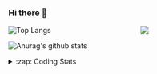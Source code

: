 ### Hi there 👋

<!--
**tao8687/tao8687** is a ✨ _special_ ✨ repository because its `README.md` (this file) appears on your GitHub profile.

Here are some ideas to get you started:

- 🔭 I’m currently working on ...
- 🌱 I’m currently learning ...
- 👯 I’m looking to collaborate on ...
- 🤔 I’m looking for help with ...
- 💬 Ask me about ...
- 📫 How to reach me: ...
- 😄 Pronouns: ...
- ⚡ Fun fact: ...
-->

<img align='right' src="https://media.giphy.com/media/M9gbBd9nbDrOTu1Mqx/giphy.gif" width="240">

  
![Top Langs](https://github-readme-stats.vercel.app/api/top-langs/?username=tao8687&layout=compact&title_color=23238E&text_color=A67D3D)

![Anurag's github stats](https://github-readme-stats.vercel.app/api?username=tao8687&show_icons=true&&text_color=A67D3D&title_color=23238E&show_icons=false&count_private=true&hide=stars)

<details>
  <summary>:zap: Coding Stats</summary>
  <br>
    
<!--START_SECTION:waka-->
![Code Time](http://img.shields.io/badge/Code%20Time-1%2C636%20hrs%202%20mins-blue)

![Profile Views](http://img.shields.io/badge/Profile%20Views-1-blue)

**🐱 My GitHub Data** 

> 📦 1.5 MB Used in GitHub's Storage 
 > 
> 🏆 214 Contributions in the Year 2024
 > 
> 🚫 Not Opted to Hire
 > 
> 📜 56 Public Repositories 
 > 
> 🔑 25 Private Repositories 
 > 
**I'm an Early 🐤** 

```text
🌞 Morning                1441 commits        ██████████████████████░░░   87.39 % 
🌆 Daytime                87 commits          █░░░░░░░░░░░░░░░░░░░░░░░░   05.28 % 
🌃 Evening                117 commits         ██░░░░░░░░░░░░░░░░░░░░░░░   07.10 % 
🌙 Night                  4 commits           ░░░░░░░░░░░░░░░░░░░░░░░░░   00.24 % 
```
📅 **I'm Most Productive on Wednesday** 

```text
Monday                   237 commits         ████░░░░░░░░░░░░░░░░░░░░░   14.37 % 
Tuesday                  224 commits         ███░░░░░░░░░░░░░░░░░░░░░░   13.58 % 
Wednesday                291 commits         ████░░░░░░░░░░░░░░░░░░░░░   17.65 % 
Thursday                 216 commits         ███░░░░░░░░░░░░░░░░░░░░░░   13.10 % 
Friday                   234 commits         ████░░░░░░░░░░░░░░░░░░░░░   14.19 % 
Saturday                 228 commits         ███░░░░░░░░░░░░░░░░░░░░░░   13.83 % 
Sunday                   219 commits         ███░░░░░░░░░░░░░░░░░░░░░░   13.28 % 
```


📊 **This Week I Spent My Time On** 

```text
🕑︎ Time Zone: Asia/Shanghai

💬 Programming Languages: 
C++                      7 hrs 54 mins       █████████████████░░░░░░░░   68.29 % 
Python                   1 hr 44 mins        ████░░░░░░░░░░░░░░░░░░░░░   15.02 % 
Other                    1 hr 5 mins         ██░░░░░░░░░░░░░░░░░░░░░░░   09.36 % 
Lua                      33 mins             █░░░░░░░░░░░░░░░░░░░░░░░░   04.86 % 
C                        12 mins             ░░░░░░░░░░░░░░░░░░░░░░░░░   01.84 % 

🔥 Editors: 
VS Code                  11 hrs 35 mins      █████████████████████████   100.00 % 

🐱‍💻 Projects: 
xju-robot                6 hrs 1 min         █████████████░░░░░░░░░░░░   52.04 % 
tami_ws                  1 hr 30 mins        ███░░░░░░░░░░░░░░░░░░░░░░   12.95 % 
Hospitalbot-Path-Planning1 hr 28 mins        ███░░░░░░░░░░░░░░░░░░░░░░   12.68 % 
navigation               1 hr 22 mins        ███░░░░░░░░░░░░░░░░░░░░░░   11.85 % 
cartographer_ros         40 mins             █░░░░░░░░░░░░░░░░░░░░░░░░   05.83 % 

💻 Operating System: 
Linux                    11 hrs 35 mins      █████████████████████████   100.00 % 
```

**I Mostly Code in C++** 

```text
C++                      10 repos            ███████░░░░░░░░░░░░░░░░░░   29.41 % 
Python                   10 repos            ███████░░░░░░░░░░░░░░░░░░   29.41 % 
JavaScript               2 repos             █░░░░░░░░░░░░░░░░░░░░░░░░   05.88 % 
Batchfile                1 repo              █░░░░░░░░░░░░░░░░░░░░░░░░   02.94 % 
HTML                     1 repo              █░░░░░░░░░░░░░░░░░░░░░░░░   02.94 % 
```



**Timeline**

![Lines of Code chart](https://raw.githubusercontent.com/tao8687/tao8687/master/assets/bar_graph.png)


 Last Updated on 21/07/2024 01:27:03 UTC
<!--END_SECTION:waka-->
</details>
